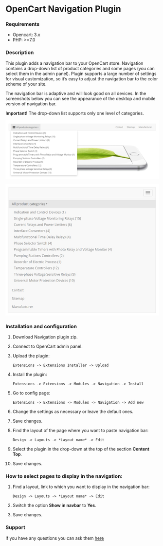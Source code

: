 # OpenCart Navigation Plugin

### Requirements

* Opencart: 3.x
* PHP: >=7.0

### Description

This plugin adds a navigation bar to your OpenCart store. Navigation contains a drop-down list of product categories and some pages (you can select them in the admin panel). Plugin supports a large number of settings for visual customization, so it’s easy to adjust the navigation bar to the color scheme of your site. 

The navigation bar is adaptive and will look good on all devices. In the screenshots below you can see the appearance of the desktop and mobile version of navigation bar.

**Important!** The drop-down list supports only one level of categories.

![Desktop version](./docs/img/desktop.jpg)

![Mobile version](./docs/img/mobile.jpg)

### Installation and configuration 

1. Download Navigation plugin zip.

2. Connect to OpenCart admin panel.

3. Upload the plugin:

    ```
    Extensions -> Extensions Installer -> Upload
    ```

4. Install the plugin:

    ```
    Extensions -> Extensions -> Modules -> Navigation -> Install
    ```

5. Go to config page:

    ```
    Extensions -> Extensions -> Modules -> Navigation -> Add new
    ```

6. Change the settings as necessary or leave the default ones.

7. Save changes.

8. Find the layout of the page where you want to paste navigation bar:

    ```
    Design -> Layouts -> *Layout name* -> Edit
    ```

9. Select the plugin in the drop-down at the top of the section **Content Top**.

10. Save changes.

### How to select pages to display in the navigation:

1. Find a layout, link to which you want to display in the navigation bar:

    ```
    Design -> Layouts -> *Layout name* -> Edit
    ```

2. Switch the option **Show in navbar** to **Yes**.

3. Save changes.

### Support

If you have any questions you can ask them [here](https://github.com/overvis/opencart-plugins/issues)

